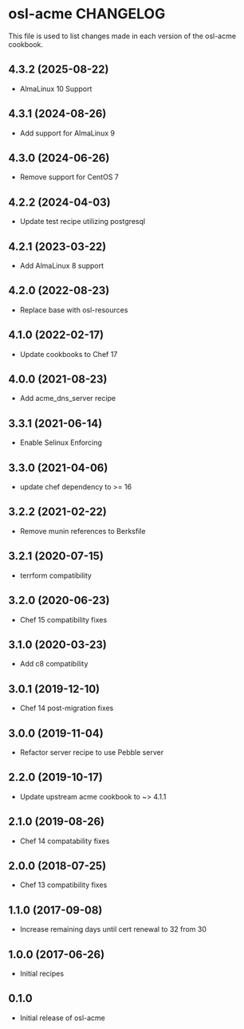 osl-acme CHANGELOG
==================
This file is used to list changes made in each version of the
osl-acme cookbook.

4.3.2 (2025-08-22)
------------------
- AlmaLinux 10 Support

4.3.1 (2024-08-26)
------------------
- Add support for AlmaLinux 9

4.3.0 (2024-06-26)
------------------
- Remove support for CentOS 7

4.2.2 (2024-04-03)
------------------
- Update test recipe utilizing postgresql

4.2.1 (2023-03-22)
------------------
- Add AlmaLinux 8 support

4.2.0 (2022-08-23)
------------------
- Replace base with osl-resources

4.1.0 (2022-02-17)
------------------
- Update cookbooks to Chef 17

4.0.0 (2021-08-23)
------------------
- Add acme_dns_server recipe

3.3.1 (2021-06-14)
------------------
- Enable Selinux Enforcing

3.3.0 (2021-04-06)
------------------
- update chef dependency to >= 16

3.2.2 (2021-02-22)
------------------
- Remove munin references to Berksfile

3.2.1 (2020-07-15)
------------------
- terrform compatibility

3.2.0 (2020-06-23)
------------------
- Chef 15 compatibility fixes

3.1.0 (2020-03-23)
------------------
- Add c8 compatibility 

3.0.1 (2019-12-10)
------------------
- Chef 14 post-migration fixes

3.0.0 (2019-11-04)
------------------
- Refactor server recipe to use Pebble server

2.2.0 (2019-10-17)
------------------
- Update upstream acme cookbook to ~> 4.1.1

2.1.0 (2019-08-26)
------------------
- Chef 14 compatability fixes

2.0.0 (2018-07-25)
------------------
- Chef 13 compatibility fixes

1.1.0 (2017-09-08)
------------------
- Increase remaining days until cert renewal to 32 from 30

1.0.0 (2017-06-26)
------------------
- Initial recipes

0.1.0
-----
- Initial release of osl-acme

